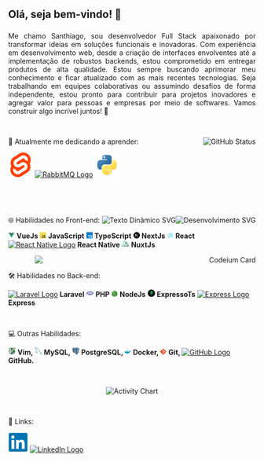 ### <h2>Olá, seja bem-vindo! 👋</h2>

###

<p align="justify">
  Me chamo Santhiago, sou desenvolvedor Full Stack apaixonado por transformar ideias em soluções funcionais e inovadoras. Com experiência em desenvolvimento web, desde a criação de interfaces envolventes até a implementação de robustos backends, estou comprometido em entregar produtos de alta qualidade. Estou sempre buscando aprimorar meu conhecimento e ficar atualizado com as mais recentes tecnologias. Seja trabalhando em equipes colaborativas ou assumindo desafios de forma independente, estou pronto para contribuir para projetos inovadores e agregar valor para pessoas e empresas por meio de softwares. Vamos construir algo incrível juntos! 🚀
</p>

<p align='right'>&nbsp;
  
<img src="https://github-readme-stats.vercel.app/api?username=denjiwe&show_icons=true&theme=midnight-purple&include_all_commits=true&hide=issues,contribs,prs&show=prs_merged&custom_title=Santhiago's%20GitHub%20Stats" align="right"  margin="2px" alt="GitHub Status"/></p>

<p align="left">
  📝 Atualmente me dedicando a aprender:
</p>

<div style="display:inline">

<a href="https://svelte.dev/" target="_blank"><img src="https://raw.githubusercontent.com/devicons/devicon/master/icons/svelte/svelte-original.svg" height="50" width="50" alt="Svelte Logo"/></a>
<a href="https://www.rabbitmq.com/" target="_blank"><img src="https://www.svgrepo.com/show/303576/rabbitmq-logo.svg" height="50" width="50" alt="RabbitMQ Logo"/></a>
<a href="https://www.python.org/" target="_blank"><img src="https://raw.githubusercontent.com/devicons/devicon/ca28c779441053191ff11710fe24a9e6c23690d6/icons/python/python-original.svg" height="50" width="50" alt="Python Logo"/></a>

<p>&nbsp;</p>

<p align='right'>&nbsp;
  
<img src="https://readme-typing-svg.herokuapp.com?font=Fira+Code&duration=1500&pause=2000&color=AF3FF7&random=true&width=295&lines=com+Laravel;com+PHP;Front-end;Back-end;com+VueJs;com+React+Native;com+JavaScript;com+Vim;com+Docker" align="right" alt="Desenvolvimento SVG"/><img src="https://readme-typing-svg.herokuapp.com?font=Fira+Code&duration=500&color=AF3FF7&repeat=false&random=false&width=180&lines=Desenvolvimento" align="right" alt="Texto Dinâmico SVG"/></p>

<p align="left">
  🌐 Habilidades no Front-end: 
</p>

<div style="display:inline;">
<a href="https://vuejs.org" target="_blank"><img src="https://raw.githubusercontent.com/devicons/devicon/master/icons/vuejs/vuejs-original.svg" height="13" width="13" alt="VueJs Logo"/></a>
<strong>VueJs</strong>
</div>
<div style="display:inline;">
<a href="https://developer.mozilla.org/pt-BR/docs/Web/JavaScript" target="_blank"><img src="https://raw.githubusercontent.com/devicons/devicon/master/icons/javascript/javascript-original.svg" height="13" width="13" alt="JS Logo"/></a>
<strong>JavaScript</strong>
</div>
<div style="display:inline;">
<a href="https://www.typescriptlang.org/" target="_blank"><img src="https://raw.githubusercontent.com/devicons/devicon/master/icons/typescript/typescript-plain.svg" height="13" width="13" alt="TypeScript Logo"/></a>
<strong>TypeScript</strong>
</div>
<div style="display:inline;">
<a href="https://nextjs.org" target="_blank"><img src="https://raw.githubusercontent.com/devicons/devicon/master/icons/nextjs/nextjs-original.svg" height="13" width="13" alt="NextJs Logo"/></a>
<strong>NextJs</strong>
</div>
<div style="display:inline;">
<a href="https://react.dev/" target="_blank"><img src="https://github.com/devicons/devicon/blob/master/icons/react/react-original.svg" height="13" width="13" alt="React Logo"/></a>
<strong>React</strong>
</div>
<div style="display:inline;">
<a href="https://react.dev/" target="_blank"><img src="https://cdn.worldvectorlogo.com/logos/react-1.svg" height="13" width="13" alt="React Native Logo"/></a>
<strong>React Native</strong>
</div>
<div style="display:inline;">
<a href="https://nuxt.com" target="_blank"><img src="https://raw.githubusercontent.com/devicons/devicon/master/icons/nuxtjs/nuxtjs-original.svg" height="15" width="15" alt="NuxtJs Logo"/></a>
<strong>NuxtJs</strong>
<p align='right'>&nbsp;
<img src="https://codeium.com/profile/ogaihtnas/card.png" width=450 heigth=300 align="right" alt="Codeium Card"/></p>
</div>

<p align="left">
  🛠️ Habilidades no Back-end: 
</p>

<div style="display:inline;">
<a href="https://laravel.com/" target="_blank"><img src="https://cdn.worldvectorlogo.com/logos/laravel-2.svg" height="13" width="13" alt="Laravel Logo"/></a>
<strong>Laravel</strong>
</div>
<div style="display:inline;">
<a href="https://www.php.net/" target="_blank"><img src="https://raw.githubusercontent.com/devicons/devicon/master/icons/php/php-plain.svg" height="15" width="15" alt="PHP Logo"/></a>
<strong>PHP</strong>
</div>
<div style="display:inline;">
<a href="https://nodejs.org/" target="_blank"><img src="https://raw.githubusercontent.com/devicons/devicon/master/icons/nodejs/nodejs-original.svg" height="13" width="13" alt="NodeJs Logo"/></a>
<strong>NodeJs</strong>
</div>
<div style="display:inline;">
<a href="https://expresso-ts.com" target="_blank"><img src="https://github.com/expressots/expressots/blob/main/media/expressots.png" height="15" width="15" alt="ExpressoTs Logo"/></a>
<strong>ExpressoTs</strong>
</div>
<div style="display:inline;">
<a href="https://expressjs.com" target="_blank"><img src="https://upload.wikimedia.org/wikipedia/commons/thumb/8/88/Status_iucn_EX_icon.svg/480px-Status_iucn_EX_icon.svg.png" height="15" width="15" alt="Express Logo"/></a>
<strong>Express</strong>
</div>

<p>&nbsp;</p>

<p align="left">
  💻 Outras Habilidades:
</p>

<div style="display:inline;">
<a href="https://neovim.io/" target="_blank"><img src="https://raw.githubusercontent.com/devicons/devicon/master/icons/vim/vim-original.svg" height="15" width="15" alt="Vim Logo"/></a>
<strong>Vim, </strong>
<a href="https://www.mysql.com/" target="_blank"><img src="https://raw.githubusercontent.com/devicons/devicon/master/icons/mysql/mysql-original.svg" height="15" width="15" alt="MySQL Logo"/></a>
<strong>MySQL, </strong>
<a href="https://www.postgresql.org" target="_blank"><img src="https://raw.githubusercontent.com/devicons/devicon/master/icons/postgresql/postgresql-original.svg" height="15" width="15" alt="PostgreSQL Logo"/></a>
<strong>PostgreSQL, </strong>
<a href="https://www.docker.com/" target="_blank"><img src="https://raw.githubusercontent.com/devicons/devicon/master/icons/docker/docker-plain.svg" height="13" width="13" alt="Docker Logo"/></a>
<strong>Docker, </strong>
<a href="https://git-scm.com/" target="_blank"><img src="https://raw.githubusercontent.com/devicons/devicon/master/icons/git/git-original.svg" height="13" width="13" alt="Git Logo"/></a>
<strong>Git, </strong>
<a href="https://github.com/" target="_blank"><img src="https://www.logo.wine/a/logo/GitHub/GitHub-Icon-White-Dark-Background-Logo.wine.svg" height="16" width="16" alt="GitHub Logo"/></a>
<strong>GitHub.</strong>
</div>

<p>&nbsp;</p>

<div align="center">
<img src="https://github-readme-activity-graph.vercel.app/graph?username=Denjiwe&radius=14&theme=nightowl&bg_color=000&line=8e32c9&color=8e32c9&point=FFF&custom_title=Santhiago's%20Contribution%20Graph" height="300" alt="Activity Chart"/>
</div>

<p>&nbsp;</p>

<p align="left">
  🔗 Links:
</p>

<div style="display:inline;">
<a href="https://www.linkedin.com/in/santhiagomonteiropereira" target="_blank"><img src="https://raw.githubusercontent.com/devicons/devicon/master/icons/linkedin/linkedin-original.svg" height="40" width="40" alt="LinkedIn Logo"/></a>
<a href="https://santhiago.dev" target="_blank"><img src="https://cdn-icons-png.flaticon.com/512/5339/5339184.png" height="40" width="40" alt="LinkedIn Logo"/></a>
</div>
